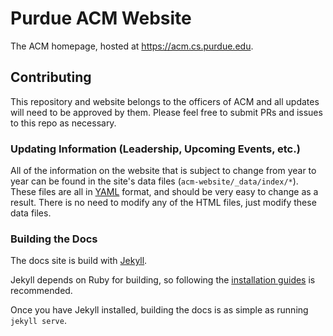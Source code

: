 # Purdue ACM Website

The ACM homepage, hosted at https://acm.cs.purdue.edu.

## Contributing

This repository and website belongs to the officers of ACM and all updates will need to be approved by them. Please feel free to submit PRs and issues to this repo as necessary.

### Updating Information (Leadership, Upcoming Events, etc.)

All of the information on the website that is subject to change from year to year can be found in the site's data files (`acm-website/_data/index/*`). These files are all in [YAML](http://docs.ansible.com/ansible/latest/reference_appendices/YAMLSyntax.html) format, and should be very easy to change as a result. There is no need to modify any of the HTML files, just modify these data files.

### Building the Docs

The docs site is build with [Jekyll](https://jekyllrb.com/).

Jekyll depends on Ruby for building, so following the [installation guides](https://jekyllrb.com/docs/installation/) is recommended.

Once you have Jekyll installed, building the docs is as simple as running `jekyll serve`.
